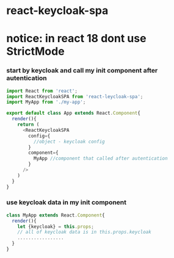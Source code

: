 # react-keycloak-spa
# notice: in react 18 dont use StrictMode
### start by keycloak and call my init component after autentication
```javascript
import React from 'react';
import ReactKeycloakSPA from 'react-leycloak-spa';
import MyApp from './my-app';

export default class App extends React.Component{
  render(){
    return (
      <ReactKeycloakSPA 
        config={
          //object - keycloak config
        }
        component={
          MyApp //component that called after autentication
        }
      />
    )
  }
}
```

### use keycloak data in my init component
```javascript
class MyApp extends React.Component{
  render(){
    let {keycloak} = this.props;
    // all of keycloak data is in this.props.keycloak
    .................
  }
}
```
